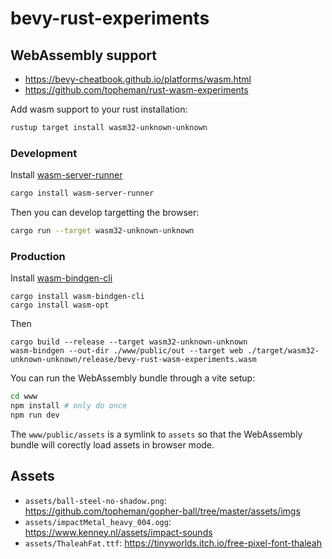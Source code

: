 # bevy-rust-experiments

## WebAssembly support

- https://bevy-cheatbook.github.io/platforms/wasm.html
- https://github.com/topheman/rust-wasm-experiments

Add wasm support to your rust installation:

```sh
rustup target install wasm32-unknown-unknown
```

### Development

Install [wasm-server-runner](https://github.com/jakobhellermann/wasm-server-runner)

```sh
cargo install wasm-server-runner
```

Then you can develop targetting the browser:

```sh
cargo run --target wasm32-unknown-unknown
```

### Production

Install [wasm-bindgen-cli](https://rustwasm.github.io/docs/wasm-bindgen/reference/cli.html)

```
cargo install wasm-bindgen-cli
cargo install wasm-opt
```

Then

```
cargo build --release --target wasm32-unknown-unknown
wasm-bindgen --out-dir ./www/public/out --target web ./target/wasm32-unknown-unknown/release/bevy-rust-wasm-experiments.wasm
```

You can run the WebAssembly bundle through a vite setup:

```sh
cd www
npm install # only do once
npm run dev
```

The `www/public/assets` is a symlink to `assets` so that the WebAssembly bundle will corectly load assets in browser mode.

## Assets

- `assets/ball-steel-no-shadow.png`: https://github.com/topheman/gopher-ball/tree/master/assets/imgs
- `assets/impactMetal_heavy_004.ogg`: https://www.kenney.nl/assets/impact-sounds
- `assets/ThaleahFat.ttf`: https://tinyworlds.itch.io/free-pixel-font-thaleah
